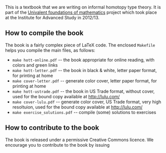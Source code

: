 This is a textbook that we are writing on informal homotopy type theory.
It is part of the [Univalent foundations of mathematics](http://www.math.ias.edu/sp/univalent)
project which took place at the Institute for Advanced Study in 2012/13.

## How to compile the book

The book is a fairly complex piece of LaTeX code. The enclosed `Makefile` helps
you compile the main files, as follows:

* `make hott-online.pdf` -- the book appropriate for online reading, with colors and green links
* `make hott-letter.pdf` -- the book in black & white, letter paper format, for printing at home
* `make cover-letter.pdf` -- generate color cover, letter paper format, for printing at home
* `make hott-ustrade.pdf` -- the book in US Trade format, without cover, used for the bound copy available at http://lulu.com/
* `make cover-lulu.pdf` -- generate color cover, US Trade format, very high resoltuion, used for the bound copy available at http://lulu.com/
* `make exercise_solutions.pdf` -- compile (some) solutions to exercises

## How to contribute to the book

The book is released under a permissive Creative Commons licence. We encourage you to
contribute to the book by issuing 